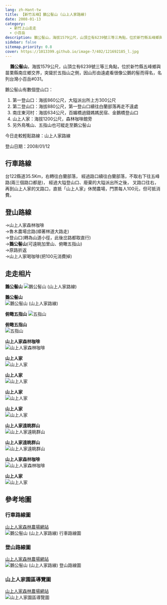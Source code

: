 ```yaml
---
lang: zh-Hant-tw
title: 【新竹五峰】鵝公髻山 (山上人家路線)
date: 2008-01-13
category: 
  - 新竹上山走走
  - 小百岳
description: 鵝公髻山，海拔1579公尺，山頂立有6239號三等三角點，位於新竹縣五峰鄉與苗栗縣南庄鄉交界，突聳於五指山之側，因山形由遠處看很像公鵝的髻而得名，名列台灣小百岳#031。
sidebar: false
sitemap.priority: 0.8
cover: https://1013399.github.io/image-7/402/121692185_l.jpg
---
```


    **鵝公髻山**，海拔1579公尺，山頂立有6239號三等三角點，位於新竹縣五峰鄉與苗栗縣南庄鄉交界，突聳於五指山之側，因山形由遠處看很像公鵝的髻而得名，名列台灣小百岳#031。

鵝公髻山有數個登山口：
<!-- more -->

1. 第一登山口：海拔860公尺，大隘派出所上方300公尺  
2. 第二登山口：海拔880公尺，第一登山口續往白蘭部落再走不遠處  
3. 南庄東河村：海拔634公尺，百媚橋過錢媽媽民宿、金鵝橋登山口  
4. 山上人家：海拔1200公尺，森林咖啡館旁  
5. 另外鳥嘴山、五指山也可縱走至鵝公髻山

今日走較輕鬆路線：山上人家路線

登山日期：2008/01/12

## 行車路線
台122縣道35.5Km，右轉往白蘭部落， 經過路口續往白蘭部落，不取右下往五峰路(兩三個路口都是)， 經過大隘登山口、廢棄的大隘派出所之後， 叉路口往右，再到山上人家的叉路口，直抵「山上人家」休閒農場，門票每人100元，但可抵消費。

## 登山路線
→山上人家森林咖啡  
→魯木農場岔路(順著林道大路走)  
→登山口(轉為山道小徑，此後岔路都取直行)  
→**鵝公髻山**(可遠眺加里山、俯瞰五指山)  
→原路折返  
→山上人家喝咖啡(把100元消費掉)

## 走走相片
**鵝公髻山**
![鵝公髻山 (山上人家路線)](https://1013399.github.io/image-7/402/121692129_l.jpg)

**鵝公髻山**  
![鵝公髻山 (山上人家路線)](https://1013399.github.io/image-7/402/121692133_l.jpg)

**俯瞰五指山**
![五指山](https://1013399.github.io/image-7/402/121692136_l.jpg)

**俯瞰五指山**  
![五指山](https://1013399.github.io/image-7/402/121692145_l.jpg)

**山上人家森林咖啡**  
![山上人家森林咖啡](https://1013399.github.io/image-7/402/121692185_l.jpg)

**山上人家**  
![山上人家](https://1013399.github.io/image-7/402/121692192_l.jpg)

**山上人家**  
![山上人家](https://1013399.github.io/image-7/402/121692205_l.jpg)

**山上人家**  
![山上人家](https://1013399.github.io/image-7/402/121692213_l.jpg)

**山上人家**  
![山上人家](https://1013399.github.io/image-7/402/121692216_l.jpg)

**山上人家遠眺群山**  
![山上人家遠眺群山](https://1013399.github.io/image-7/402/121692224_l.jpg)

**山上人家遠眺群山**  
![山上人家遠眺群山](https://1013399.github.io/image-7/402/121692277_l.jpg)

**山上人家森林咖啡**  
![山上人家森林咖啡](https://1013399.github.io/image-7/402/121692279_l.jpg)

**山上人家**  
![山上人家](https://1013399.github.io/image-7/402/121692284_l.jpg)

## 參考地圖

### 行車路線圖
[山上人家森林農場網站](http://www.forest-park.biz/)  
![鵝公髻山 (山上人家路線) 行車路線圖](https://1013399.github.io/image-7/402/121692031_l.jpg)

### 登山路線圖
[山上人家森林農場網站](http://www.forest-park.biz/)  
![鵝公髻山 (山上人家路線) 登山路線圖](https://1013399.github.io/image-7/402/121692022_l.jpg)

### 山上人家園區導覽圖
[山上人家森林農場網站](http://www.forest-park.biz/)  
![山上人家園區導覽圖](https://1013399.github.io/image-7/402/121692021_l.jpg)